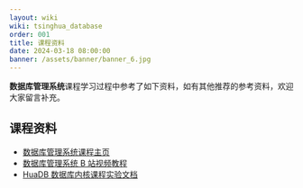 ```yaml
---
layout: wiki
wiki: tsinghua_database
order: 001
title: 课程资料
date: 2024-03-18 08:00:00
banner: /assets/banner/banner_6.jpg
---
```


**数据库管理系统**课程学习过程中参考了如下资料，如有其他推荐的参考资料，欢迎大家留言补充。

## 课程资料

- [数据库管理系统课程主页](https://dbgroup.cs.tsinghua.edu.cn/ligl/courses_cn.html)
- [数据库管理系统 B 站视频教程](https://www.bilibili.com/video/BV15u4y1Q71R/?p=1)
- [HuaDB 数据库内核课程实验文档](https://thu-db.github.io/huadb-doc/)
